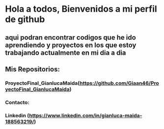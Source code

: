 # Hola a todos, Bienvenidos a mi perfil de github 
## aqui podran encontrar codigos que he ido aprendiendo y proyectos en los que estoy trabajando actualmente en mi dia a dia  




## Mis Repositorios: 
### ProyectoFinal_GianlucaMaida(https://github.com/Giaan46/ProyectoFinal_GianlucaMaida)



### Contacto: 
### Linkedin (https://www.linkedin.com/in/gianluca-maida-188563219/)

